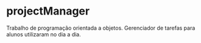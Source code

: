 # projectManager
Trabalho de programação orientada a objetos. Gerenciador de tarefas para alunos utilizaram no dia a dia.
